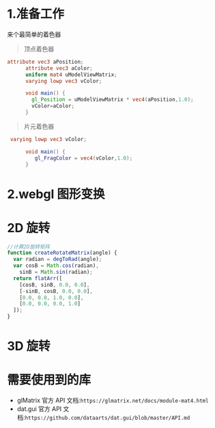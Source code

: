 # 1.准备工作

来个最简单的着色器

> 顶点着色器

```glsl
attribute vec3 aPosition;
      attribute vec3 aColor;
      uniform mat4 uModelViewMatrix;
      varying lowp vec3 vColor;

      void main() {
        gl_Position = uModelViewMatrix * vec4(aPosition,1.0);
        vColor=aColor;
      }
```

> 片元着色器

```glsl
 varying lowp vec3 vColor;

      void main() {
         gl_FragColor = vec4(vColor,1.0);
      }
```

# 2.webgl 图形变换

# 2D 旋转

```js
//计算2D旋转矩阵
function createRotateMatrix(angle) {
  var radian = degToRad(angle);
  var cosB = Math.cos(radian),
    sinB = Math.sin(radian);
  return flatArr([
    [cosB, sinB, 0.0, 0.0],
    [-sinB, cosB, 0.0, 0.0],
    [0.0, 0.0, 1.0, 0.0],
    [0.0, 0.0, 0.0, 1.0]
  ]);
}
```

# 3D 旋转

# 需要使用到的库

- glMatrix 官方 API 文档:`https://glmatrix.net/docs/module-mat4.html`
- dat.gui 官方 API 文档:`https://github.com/dataarts/dat.gui/blob/master/API.md`
